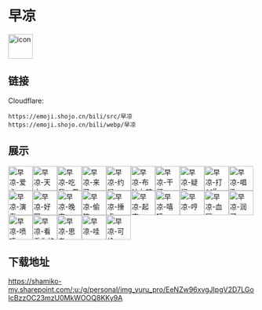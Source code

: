 # 早凉
<img src="https://emoji.shojo.cn/bili/src/早凉/icon.png" width="50" height="50" alt="icon">

## 链接
Cloudflare:
```
https://emoji.shojo.cn/bili/src/早凉
https://emoji.shojo.cn/bili/webp/早凉
```
## 展示
<img src="https://emoji.shojo.cn/bili/src/早凉/早凉-爱心.png" width="50" height="50" alt="早凉-爱心"><img src="https://emoji.shojo.cn/bili/src/早凉/早凉-天才.png" width="50" height="50" alt="早凉-天才"><img src="https://emoji.shojo.cn/bili/src/早凉/早凉-吃我一拳.png" width="50" height="50" alt="早凉-吃我一拳"><img src="https://emoji.shojo.cn/bili/src/早凉/早凉-来了.png" width="50" height="50" alt="早凉-来了"><img src="https://emoji.shojo.cn/bili/src/早凉/早凉-约吗.png" width="50" height="50" alt="早凉-约吗"><img src="https://emoji.shojo.cn/bili/src/早凉/早凉-布响丸辣.png" width="50" height="50" alt="早凉-布响丸辣"><img src="https://emoji.shojo.cn/bili/src/早凉/早凉-干杯.png" width="50" height="50" alt="早凉-干杯"><img src="https://emoji.shojo.cn/bili/src/早凉/早凉-疑问.png" width="50" height="50" alt="早凉-疑问"><img src="https://emoji.shojo.cn/bili/src/早凉/早凉-打call.png" width="50" height="50" alt="早凉-打call"><img src="https://emoji.shojo.cn/bili/src/早凉/早凉-唱歌.png" width="50" height="50" alt="早凉-唱歌"><img src="https://emoji.shojo.cn/bili/src/早凉/早凉-演奏.png" width="50" height="50" alt="早凉-演奏"><img src="https://emoji.shojo.cn/bili/src/早凉/早凉-好耶.png" width="50" height="50" alt="早凉-好耶"><img src="https://emoji.shojo.cn/bili/src/早凉/早凉-晚安.png" width="50" height="50" alt="早凉-晚安"><img src="https://emoji.shojo.cn/bili/src/早凉/早凉-偷笑.png" width="50" height="50" alt="早凉-偷笑"><img src="https://emoji.shojo.cn/bili/src/早凉/早凉-捶桌.png" width="50" height="50" alt="早凉-捶桌"><img src="https://emoji.shojo.cn/bili/src/早凉/早凉-起床.png" width="50" height="50" alt="早凉-起床"><img src="https://emoji.shojo.cn/bili/src/早凉/早凉-嘻嘻.png" width="50" height="50" alt="早凉-嘻嘻"><img src="https://emoji.shojo.cn/bili/src/早凉/早凉-哼.png" width="50" height="50" alt="早凉-哼"><img src="https://emoji.shojo.cn/bili/src/早凉/早凉-血压.png" width="50" height="50" alt="早凉-血压"><img src="https://emoji.shojo.cn/bili/src/早凉/早凉-润了.png" width="50" height="50" alt="早凉-润了"><img src="https://emoji.shojo.cn/bili/src/早凉/早凉-喷嚏.png" width="50" height="50" alt="早凉-喷嚏"><img src="https://emoji.shojo.cn/bili/src/早凉/早凉-看看你的.png" width="50" height="50" alt="早凉-看看你的"><img src="https://emoji.shojo.cn/bili/src/早凉/早凉-思考.png" width="50" height="50" alt="早凉-思考"><img src="https://emoji.shojo.cn/bili/src/早凉/早凉-哇.png" width="50" height="50" alt="早凉-哇"><img src="https://emoji.shojo.cn/bili/src/早凉/早凉-可怜.png" width="50" height="50" alt="早凉-可怜">

## 下载地址

https://shamiko-my.sharepoint.com/:u:/g/personal/img_yuru_pro/EeNZw96xvgJIpgV2D7LGoIcBzzOC23mzU0MkWOOQ8KKy9A